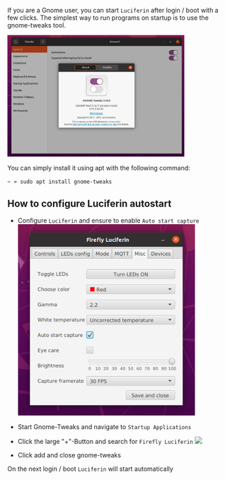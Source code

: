 
If you are a Gnome user, you can start `Luciferin` after login / boot with a few clicks. The simplest way to run programs on startup is to use 
the gnome-tweaks tool. 

<img width="400" src="/data/img/gnome-tweaks.png">


You can simply install it using apt with the following command:

```
~ » sudo apt install gnome-tweaks 
```

## How to configure Luciferin autostart

- Configure `Luciferin` and ensure to enable `Auto start capture`
  <img width="400" src="/data/img/autostart-capture.png">

- Start Gnome-Tweaks and navigate to `Startup Applications`

- Click the large "+"-Button and search for `Firefly Luciferin`
  <img width="400" src="/data/img/gnome-tewaks-autostart.png">
  
- Click add and close gnome-tweaks


On the next login / boot `Luciferin` will start automatically


